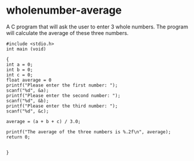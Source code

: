 # wholenumber-average
A C program that will ask the user to enter 3 whole numbers. The program will calculate the average of these three numbers.


    #include <stdio.h> 
    int main (void)

    {
    int a = 0;
    int b = 0;
    int c = 0;
    float average = 0 
    printf("Please enter the first number: ");
    scanf("%d", &a);
    printf("Please enter the second number: ");
    scanf("%d", &b);
    printf("Please enter the third number: ");
    scanf("%d", &c);

    average = (a + b + c) / 3.0;

    printf("The average of the three numbers is %.2f\n", average);
    return 0;


    }
